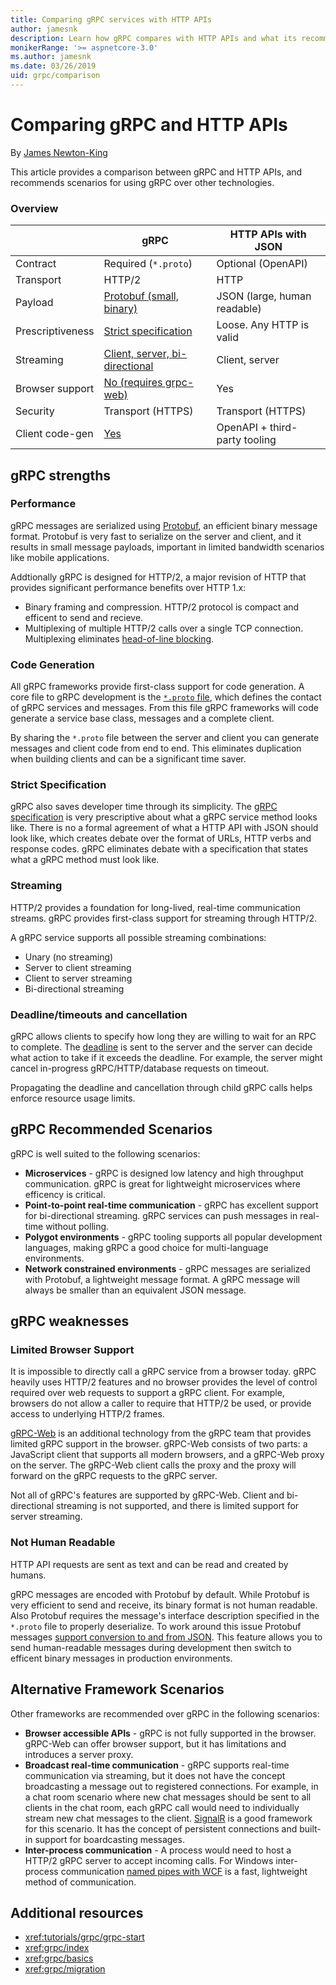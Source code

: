 ```yaml
---
title: Comparing gRPC services with HTTP APIs
author: jamesnk
description: Learn how gRPC compares with HTTP APIs and what its recommend scenarios are.
monikerRange: '>= aspnetcore-3.0'
ms.author: jamesnk
ms.date: 03/26/2019
uid: grpc/comparison
---
```

# Comparing gRPC and HTTP APIs

By [James Newton-King](https://twitter.com/jamesnk)

This article provides a comparison between gRPC and HTTP APIs, and recommends scenarios for using gRPC over other technologies.

### Overview

|                        |    gRPC                                                 |    HTTP APIs with JSON                       |
|------------------------|---------------------------------------------------------|----------------------------------------------|
|    Contract            |    Required (`*.proto`)                                 |    Optional (OpenAPI)                        |
|    Transport           |    HTTP/2                                               |    HTTP                                      |
|    Payload             |    [Protobuf (small, binary)](#performance)             |    JSON (large, human readable)              |
|    Prescriptiveness    |    [Strict specification](#strict-specification)        |    Loose. Any HTTP is valid                  |
|    Streaming           |    [Client, server, bi-directional](#streaming)         |    Client, server                            |
|    Browser support     |    [No (requires grpc-web)](#limited-browser-support)   |    Yes                                       |
|    Security            |    Transport (HTTPS)                                    |    Transport (HTTPS)                         |
|    Client code-gen     |    [Yes](#code-generation)                              |    OpenAPI + third-party tooling             |

## gRPC strengths

### Performance

gRPC messages are serialized using [Protobuf](https://developers.google.com/protocol-buffers/docs/overview), an efficient binary message format. Protobuf is very fast to serialize on the server and client, and it results in small message payloads, important in limited bandwidth scenarios like mobile applications.

Addtionally gRPC is designed for HTTP/2, a major revision of HTTP that provides significant performance benefits over HTTP 1.x:

* Binary framing and compression. HTTP/2 protocol is compact and efficent to send and recieve.
* Multiplexing of multiple HTTP/2 calls over a single TCP connection. Multiplexing eliminates [head-of-line blocking](https://en.wikipedia.org/wiki/Head-of-line_blocking).

### Code Generation

All gRPC frameworks provide first-class support for code generation. A core file to gRPC development is the [`*.proto` file](https://developers.google.com/protocol-buffers/docs/proto3), which defines the contact of gRPC services and messages. From this file gRPC frameworks will code generate a service base class, messages and a complete client.

By sharing the `*.proto` file between the server and client you can generate messages and client code from end to end. This eliminates duplication when building clients and can be a significant time saver.

### Strict Specification

gRPC also saves developer time through its simplicity. The [gRPC specification](https://github.com/grpc/grpc/blob/master/doc/PROTOCOL-HTTP2.md) is very prescriptive about what a gRPC service method looks like. There is no a formal agreement of what a HTTP API with JSON should look like, which creates debate over the format of URLs, HTTP verbs and response codes. gRPC eliminates debate with a specification that states what a gRPC method must look like.

### Streaming

HTTP/2 provides a foundation for long-lived, real-time communication streams. gRPC provides first-class support for streaming through HTTP/2.

A gRPC service supports all possible streaming combinations:

* Unary (no streaming)
* Server to client streaming
* Client to server streaming
* Bi-directional streaming

### Deadline/timeouts and cancellation

gRPC allows clients to specify how long they are willing to wait for an RPC to complete. The [deadline](https://grpc.io/blog/deadlines) is sent to the server and the server can decide what action to take if it exceeds the deadline. For example, the server might cancel in-progress gRPC/HTTP/database requests on timeout.

Propagating the deadline and cancellation through child gRPC calls helps enforce resource usage limits.

## gRPC Recommended Scenarios

gRPC is well suited to the following scenarios:

* **Microservices** - gRPC is designed low latency and high throughput communication. gRPC is great for lightweight microservices where efficency is critical.
* **Point-to-point real-time communication** - gRPC has excellent support for bi-directional streaming. gRPC services can push messages in real-time without polling.
* **Polygot environments** - gRPC tooling supports all popular development languages, making gRPC a good choice for multi-language environments.
* **Network constrained environments** - gRPC messages are serialized with Protobuf, a lightweight message format. A gRPC message will always be smaller than an equivalent JSON message.

## gRPC weaknesses

### Limited Browser Support

It is impossible to directly call a gRPC service from a browser today. gRPC heavily uses HTTP/2 features and no browser provides the level of control required over web requests to support a gRPC client. For example, browsers do not allow a caller to require that HTTP/2 be used, or provide access to underlying HTTP/2 frames.

[gRPC-Web](https://grpc.io/docs/tutorials/basic/web.html) is an additional technology from the gRPC team that provides limited gRPC support in the browser. gRPC-Web consists of two parts: a JavaScript client that supports all modern browsers, and a gRPC-Web proxy on the server. The gRPC-Web client calls the proxy and the proxy will forward on the gRPC requests to the gRPC server.

Not all of gRPC's features are supported by gRPC-Web. Client and bi-directional streaming is not supported, and there is limited support for server streaming.

### Not Human Readable

HTTP API requests are sent as text and can be read and created by humans.

gRPC messages are encoded with Protobuf by default. While Protobuf is very efficient to send and receive, its binary format is not human readable. Also Protobuf requires the message's interface description specified in the `*.proto` file to properly deserialize. To work around this issue Protobuf messages [support conversion to and from JSON](https://developers.google.com/protocol-buffers/docs/proto3#json). This feature allows you to send human-readable messages during development then switch to efficent binary messages in production environments.

## Alternative Framework Scenarios

Other frameworks are recommended over gRPC in the following scenarios:

* **Browser accessible APIs** - gRPC is not fully supported in the browser. gRPC-Web can offer browser support, but it has limitations and introduces a server proxy.
* **Broadcast real-time communication** - gRPC supports real-time communication via streaming, but it does not have the concept broadcasting a message out to registered connections. For example, in a chat room scenario where new chat messages should be sent to all clients in the chat room, each gRPC call would need to individually stream new chat messages to the client. [SignalR](xref:signalr/introduction) is a good framework for this scenario. It has the concept of persistent connections and built-in support for boardcasting messages.
* **Inter-process communication** - A process would need to host a HTTP/2 gRPC server to accept incoming calls. For Windows inter-process communication [named pipes with WCF](https://docs.microsoft.com/en-us/dotnet/framework/wcf/feature-details/choosing-a-transport#when-to-use-the-named-pipe-transport) is a fast, lightweight method of communication.

## Additional resources

* <xref:tutorials/grpc/grpc-start>
* <xref:grpc/index>
* <xref:grpc/basics>
* <xref:grpc/migration>
